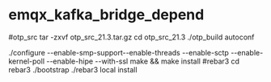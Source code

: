 # emqx_kafka_bridge_depend
#otp_src
tar -zxvf otp_src_21.3.tar.gz
cd otp_src_21.3
./otp_build autoconf

./configure --enable-smp-support--enable-threads --enable-sctp --enable-kernel-poll --enable-hipe --with-ssl
make && make install
#rebar3
cd rebar3
./bootstrap
./rebar3 local install
